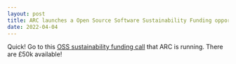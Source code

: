 ```yaml
---
layout: post
title: ARC launches a Open Source Software Sustainability Funding opportunity
date: 2022-04-04
---
```


Quick! Go to this [OSS sustainability funding call](https://www.ucl.ac.uk/advanced-research-computing/research/funding-calls/open-source-software-sustainability-funding-call) that ARC is running. There are £50k available!

